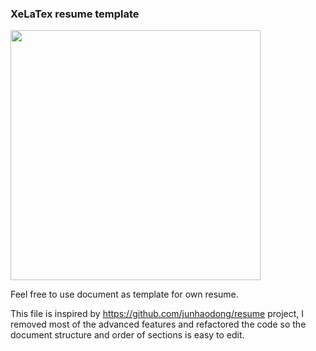 ### XeLaTex resume template
<img src="https://github.com/AnnaBurd/resume_latex/blob/branch-en/img.svg" width="400">

Feel free to use document as template for own resume.

This file is inspired by https://github.com/junhaodong/resume project, I removed most of the advanced features and refactored the code so the document structure and order of sections is easy to edit.